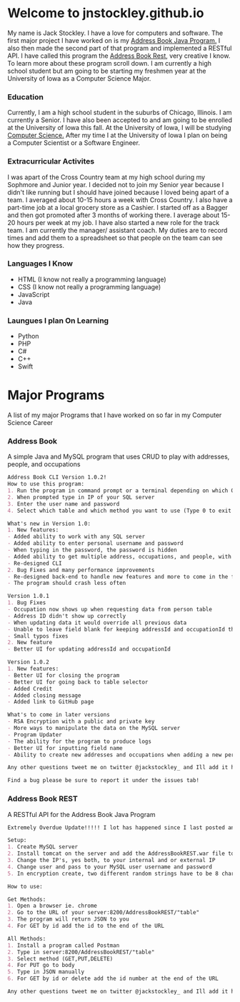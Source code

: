 # Welcome to jnstockley.github.io

My name is Jack Stockley. I have a love for computers and software. The first major project I have worked on is my [Address Book Java Program.](https://github.com/jnstockley/AddressBook) I also then made the second part of that program and implemented a RESTful API. I have called this program the [Address Book Rest](https://github.com/jnstockley/AddressBookREST), very creative I know. To learn more about these program scroll down. I am currently a high school student but am going to be starting my freshmen year at the University of Iowa as a Computer Science Major.

### Education

Currently, I am a high school student in the suburbs of Chicago, Illinois. I am currently a Senior. I have also been accepted to and am going to be enrolled at the University of Iowa this fall. At the University of Iowa, I will be studying [Computer Science.](https://cs.uiowa.edu/) After my time I at the University of Iowa I plan on being a Computer Scientist or a Software Engineer.

### Extracurricular  Activites
I was apart of the Cross Country team at my high school during my Sophmore and Junior year. I decided not to join my Senior year because I didn't like running but I should have joined because I loved being apart of a team. I averaged about 10-15 hours a week with Cross Country. I also have a part-time job at a local grocery store as a Cashier. I started off as a Bagger and then got promoted after 3 months of working there. I average about 15-20 hours per week at my job. I have also started a new role for the track team. I am currently the manager/ assistant coach. My duties are to record times and add them to a spreadsheet so that people on the team can see how they progress.


### Languages I Know
- HTML (I know not really a programming language)
- CSS (I know not really a programming language)
- JavaScript
- Java

### Laungues I plan On Learning
- Python
- PHP
- C#
- C++
- Swift

# Major Programs

A list of my major Programs that I have worked on so far in my Computer Science Career

### Address Book
   
  A simple Java and MySQL program that uses CRUD to play with addresses, people, and occupations
   
   ```markdown
   Address Book CLI Version 1.0.2!
   How to use this program:
   1. Run the program in command prompt or a terminal depending on which OS you are on
   2. When prompted type in IP of your SQL server
   3. Enter the user name and password
   4. Select which table and which method you want to use (Type 0 to exit program)

What's new in Version 1.0:
 1. New features:
  - Added ability to work with any SQL server
  - Added ability to enter personal username and password
  - When typing in the password, the password is hidden
  - Added ability to get multiple address, occupations, and people, with similar fields
  - Re-designed CLI
 2. Bug Fixes and many performance improvements
   - Re-designed back-end to handle new features and more to come in the future
   - The program should crash less often

Version 1.0.1
 1. Bug Fixes
   - Occupation now shows up when requesting data from person table
   - Address ID didn't show up correctly
   - When updating data it would override all previous data
   - Unable to leave field blank for keeping addressId and occupationId the same
   - Small typos fixes
 2. New feature
  - Better UI for updating addressId and occupationId

Version 1.0.2
 1. New features:
  - Better UI for closing the program
  - Better UI for going back to table selector
  - Added Credit
  - Added closing message
  - Added link to GitHub page

What's to come in later versions
  - RSA Encryption with a public and private key
  - More ways to manipulate the data on the MySQL server
  - Program Updater
  - The ability for the program to produce logs
  - Better UI for inputting field name
  - Ability to create new addresses and occupations when adding a new person

Any other questions tweet me on twitter @jackstockley_ and Ill add it here

Find a bug please be sure to report it under the issues tab!
   ```

### Address Book REST
   
   A RESTful API for the Address Book Java Program
   
   ```markdown
   Extremely Overdue Update!!!!! I lot has happened since I last posted an update! I had my MySQL server up for a bit but currently, it is down due to a corrupted kernel on my server! I am trying right now to recover the data on the server to save reinstall time! Wish me luck. I am also going to be working on rewriting this program to add new features to it once I have finished the CLI version! Thanks!

Setup:
 1. Create MySQL server
 2. Install tomcat on the server and add the AddressBookREST.war file to tomcat
 3. Change the IP's, yes both, to your internal and or external IP
 4. Change user and pass to your MySQL user username and password
 5. In encryption create, two different random strings have to be 8 characters longs

How to use:

Get Methods:
   1. Open a browser ie. chrome
   2. Go to the URL of your server:8200/AddressBookREST/"table"
   3. The program will return JSON to you
   4. For GET by id add the id to the end of the URL

All Methods:
   1. Install a program called Postman
   2. Type in server:8200/AddressBookREST/"table"
   3. Select method (GET,PUT,DELETE)
   4. For PUT go to body
   5. Type in JSON manually
   6. For GET by id or delete add the id number at the end of the URL

Any other questions tweet me on twitter @jackstockley_ and Ill add it here
  ```
